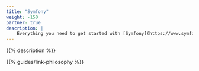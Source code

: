 ```yaml
---
title: "Symfony"
weight: -150
partner: true
description: |
    Everything you need to get started with [Symfony](https://www.symfony.com/), a [PHP](../../development/templates.md#php) framework for web development, on {{% vendor/name %}}.
---
```

{{% description %}}

[comment]: <> (See an example Symfony project in the official [Symfony template repository]&#40;https://github.com/symfonycorp/platformsh-symfony-template&#41;, which you can use as a starting point for your own project.)

[comment]: <> (If you already have a Symfony project ready to deploy,)

[comment]: <> (see the template's [example {{% vendor/name %}} files]&#40;https://github.com/symfonycorp/platformsh-symfony-template/tree/6.2&#41;.)

[comment]: <> (These files let you [configure your app]&#40;../../create-apps/_index.md&#41;,)

[comment]: <> ([add services]&#40;../../add-services/_index.md&#41;, and [define routes]&#40;../../define-routes/_index.md&#41;.)

{{% guides/link-philosophy %}}
